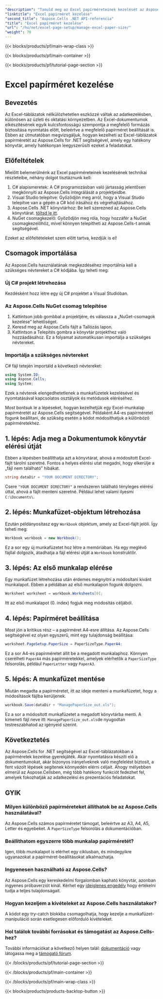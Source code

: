 ```yaml
---
"description": "Tanuld meg az Excel papírméreteinek kezelését az Aspose.Cells for .NET segítségével. Ez az útmutató lépésről lépésre bemutatja a zökkenőmentes integrációt."
"linktitle": "Excel papírméret kezelése"
"second_title": "Aspose.Cells .NET API-referencia"
"title": "Excel papírméret kezelése"
"url": "/hu/net/excel-page-setup/manage-excel-paper-size/"
"weight": 70
---
```


{{< blocks/products/pf/main-wrap-class >}}

{{< blocks/products/pf/main-container >}}

{{< blocks/products/pf/tutorial-page-section >}}

# Excel papírméret kezelése

## Bevezetés

Az Excel-táblázatok nélkülözhetetlen eszközzé váltak az adatkezelésben, különösen az üzleti és oktatási környezetben. Az Excel-dokumentumok elkészítésének egyik kulcsfontosságú szempontja a megfelelő formázás biztosítása nyomtatás előtt, beleértve a megfelelő papírméret beállítását is. Ebben az útmutatóban megvizsgáljuk, hogyan kezelheti az Excel-táblázatok papírméretét az Aspose.Cells for .NET segítségével, amely egy hatékony könyvtár, amely hatékonyan leegyszerűsíti ezeket a feladatokat.

## Előfeltételek

Mielőtt belemerülnénk az Excel papírméreteinek kezelésének technikai részleteibe, néhány dolgot tisztáznunk kell:

1. C# alapismeretek: A C# programozásban való jártasság jelentősen megkönnyíti az Aspose.Cells integrálását a projektjeidbe.
2. Visual Studio telepítve: Győződjön meg arról, hogy a Visual Studio telepítve van a gépén a C# kód írásához és végrehajtásához.
3. Aspose.Cells .NET könyvtárhoz: Be kell szerezned az Aspose.Cells könyvtárat. [töltsd le itt](https://releases.aspose.com/cells/net/).
4. NuGet csomagkezelő: Győződjön meg róla, hogy hozzáfér a NuGet csomagkezelőhöz, mivel könnyen telepítheti az Aspose.Cells-t annak segítségével.

Ezeket az előfeltételeket szem előtt tartva, kezdjük is el!

## Csomagok importálása

Az Aspose.Cells használatának megkezdéséhez importálnia kell a szükséges névtereket a C# kódjába. Így teheti meg:

### Új C# projekt létrehozása

Kezdésként hozz létre egy új C# projektet a Visual Studióban.

### Az Aspose.Cells NuGet csomag telepítése

1. Kattintson jobb gombbal a projektjére, és válassza a „NuGet-csomagok kezelése” lehetőséget.
2. Keresd meg az Aspose.Cells fájlt a Tallózás lapon.
3. Kattintson a Telepítés gombra a könyvtár projekthez való hozzáadásához. Ez a folyamat automatikusan importálja a szükséges névtereket.

### Importálja a szükséges névtereket

C# fájl tetején importáld a következő névtereket:

```csharp
using System.IO;
using Aspose.Cells;
using System;
```

Ezek a névterek elengedhetetlenek a munkafüzetek kezelésével és nyomtatásával kapcsolatos osztályok és metódusok eléréséhez.

Most bontsuk le a lépéseket, hogyan kezelhetjük egy Excel-munkalap papírméretét az Aspose.Cells segítségével. Példaként A4-es papírméretet fogunk beállítani, de szükség esetén a kódot módosíthatjuk a különböző papírméretekhez.

## 1. lépés: Adja meg a Dokumentumok könyvtár elérési útját

Ebben a lépésben beállíthatja azt a könyvtárat, ahová a módosított Excel-fájlt tárolni szeretné. Fontos a helyes elérési utat megadni, hogy elkerülje a „fájl nem található” hibákat.

```csharp
string dataDir = "YOUR DOCUMENT DIRECTORY";
```

Csere `"YOUR DOCUMENT DIRECTORY"` a rendszeren található tényleges elérési úttal, ahová a fájlt menteni szeretné. Például lehet valami ilyesmi `C:\Documents\`.

## 2. lépés: Munkafüzet-objektum létrehozása

Ezután példányosítasz egy `Workbook` objektum, amely az Excel-fájlt jelöli. Így teheti meg:

```csharp
Workbook workbook = new Workbook();
```

Ez a sor egy új munkafüzetet hoz létre a memóriában. Ha egy meglévő fájllal dolgozik, átadhatja a fájl elérési útját a `Workbook` konstruktőr.

## 3. lépés: Az első munkalap elérése

Egy munkafüzet létrehozása után érdemes megnyitni a módosítani kívánt munkalapot. Ebben a példában az első munkalapon fogunk dolgozni.

```csharp
Worksheet worksheet = workbook.Worksheets[0];
```

Itt az első munkalapot (0. index) fogjuk meg módosítás céljából.

## 4. lépés: Papírméret beállítása

Most jön a kritikus rész – a papírméret A4-esre állítása. Az Aspose.Cells segítségével ez olyan egyszerű, mint egy tulajdonság beállítása:

```csharp
worksheet.PageSetup.PaperSize = PaperSizeType.PaperA4;
```

Ez a sor A4-es papírméretet állít be a megadott munkalaphoz. Könnyen cserélheti `PaperA4` más papírméretekkel, amelyek elérhetők a `PaperSizeType` felsorolás, például `PaperLetter` vagy `PaperA3`.

## 5. lépés: A munkafüzet mentése

Miután megadta a papírméretet, itt az ideje menteni a munkafüzetet, hogy a módosítások fájlba kerüljenek.

```csharp
workbook.Save(dataDir + "ManagePaperSize_out.xls");
```

Ez a sor a módosított munkafüzetet a megadott könyvtárba menti. A kimeneti fájl neve itt: `ManagePaperSize_out.xls`de nyugodtan testreszabhatod az igényeid szerint.

## Következtetés

Az Aspose.Cells for .NET segítségével az Excel-táblázatokban a papírméretek kezelése gyerekjáték. Akár nyomtatásra készíti elő a dokumentumokat, akár bizonyos irányelveknek való megfelelést biztosít, a fent vázolt lépések segítenek könnyedén elérni céljait. Ahogy mélyebben elmerül az Aspose.Cellsben, még több hatékony funkciót fedezhet fel, amelyek fokozhatják az adatkezelési és prezentációs feladatokat.

## GYIK

### Milyen különböző papírméreteket állíthatok be az Aspose.Cells használatával?
Az Aspose.Cells számos papírméretet támogat, beleértve az A3, A4, A5, Letter és egyebeket. A `PaperSizeType` felsorolás a dokumentációban.

### Beállíthatom egyszerre több munkalap papírméretét?
Igen, több munkalapot is elérhet egy ciklusban, és mindegyikre ugyanazokat a papírméret-beállításokat alkalmazhatja.

### Ingyenesen használható az Aspose.Cells?
Az Aspose.Cells egy kereskedelmi forgalomban kapható könyvtár, azonban ingyenes próbaverziót kínál. Kérhet egy [ideiglenes engedély](https://purchase.aspose.com/temporary-license/) hogy értékelni tudja a teljes tulajdonságait.

### Hogyan kezeljem a kivételeket az Aspose.Cells használatakor?
A kódot egy try-catch blokkba csomagolhatja, hogy kezelje a munkafüzet-manipuláció során esetlegesen előforduló kivételeket.

### Hol találok további forrásokat és támogatást az Aspose.Cells-hez?
További információkat a következő helyen talál: [dokumentáció](https://reference.aspose.com/cells/net/) vagy látogassa meg a [támogató fórum](https://forum.aspose.com/c/cells/9).

{{< /blocks/products/pf/tutorial-page-section >}}

{{< /blocks/products/pf/main-container >}}

{{< /blocks/products/pf/main-wrap-class >}}

{{< blocks/products/products-backtop-button >}}